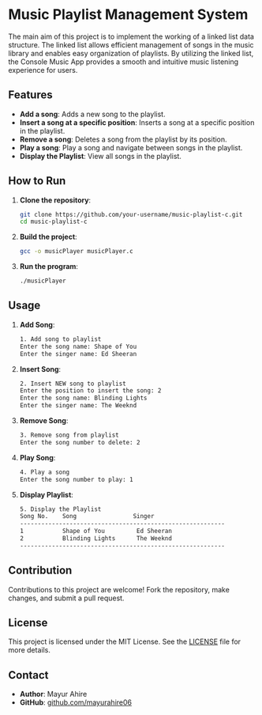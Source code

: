 
# Music Playlist Management System

The main aim of this project is to implement the working of a linked list data structure. The linked list allows efficient management of songs in the music library and enables easy organization of playlists. By utilizing the linked list, the Console Music App provides a smooth and intuitive music listening experience for users.

## Features

- **Add a song**: Adds a new song to the playlist.
- **Insert a song at a specific position**: Inserts a song at a specific position in the playlist.
- **Remove a song**: Deletes a song from the playlist by its position.
- **Play a song**: Play a song and navigate between songs in the playlist.
- **Display the Playlist**: View all songs in the playlist.


## How to Run

1. **Clone the repository**:
   ```bash
   git clone https://github.com/your-username/music-playlist-c.git
   cd music-playlist-c
   ```

2. **Build the project**:
   ```bash
   gcc -o musicPlayer musicPlayer.c
   ```

3. **Run the program**:
   ```bash
   ./musicPlayer
   ```

## Usage

1. **Add Song**:
   ```bash
   1. Add song to playlist
   Enter the song name: Shape of You
   Enter the singer name: Ed Sheeran
   ```

2. **Insert Song**:
   ```bash
   2. Insert NEW song to playlist
   Enter the position to insert the song: 2
   Enter the song name: Blinding Lights
   Enter the singer name: The Weeknd
   ```

3. **Remove Song**:
   ```bash
   3. Remove song from playlist
   Enter the song number to delete: 2
   ```

4. **Play Song**:
   ```bash
   4. Play a song
   Enter the song number to play: 1
   ```

5. **Display Playlist**:
   ```bash
   5. Display the Playlist
   Song No.    Song                Singer
   ----------------------------------------------------------
   1           Shape of You         Ed Sheeran
   2           Blinding Lights      The Weeknd
   ----------------------------------------------------------
   ```


## Contribution

Contributions to this project are welcome! Fork the repository, make changes, and submit a pull request.

## License

This project is licensed under the MIT License. See the [LICENSE](LICENSE) file for more details.

## Contact

- **Author**: Mayur Ahire
- **GitHub**: [github.com/mayurahire06](https://github.com/mayurahire06)

